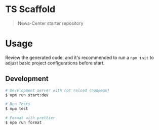# TS Scaffold

> News-Center starter repository 

# Usage 

Review the generated code, and it's recommended to run a `npm init` to adjust basic project configurations before start.

## Development
```bash
# Development server with hot reload (nodemon)
$ npm run start:dev

# Run Tests
$ npm test

# Format with prettier
$ npm run format
```